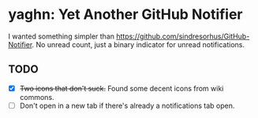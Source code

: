 # yaghn: Yet Another GitHub Notifier

I wanted something simpler than https://github.com/sindresorhus/GitHub-Notifier.
No unread count, just a binary indicator for unread notifications.

## TODO

- [x] ~~Two icons that don't suck.~~ Found some decent icons from wiki commons.
- [ ] Don't open in a new tab if there's already a notifications tab open.
